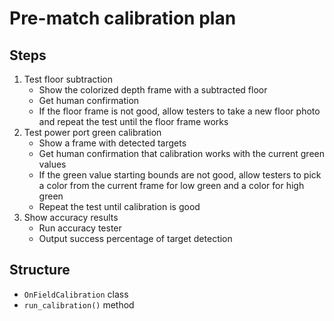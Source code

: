 # Pre-match calibration plan

## Steps
1. Test floor subtraction
    - Show the colorized depth frame with a subtracted floor
    - Get human confirmation
    - If the floor frame is not good, allow testers to take a new floor photo and repeat the test until the floor frame works
2. Test power port green calibration
    - Show a frame with detected targets
    - Get human confirmation that calibration works with the current green values
    - If the green value starting bounds are not good, allow testers to pick a color from the current frame for low green and a color for high green
    - Repeat the test until calibration is good
3. Show accuracy results
    - Run accuracy tester
    - Output success percentage of target detection

## Structure
- `OnFieldCalibration` class
- `run_calibration()` method